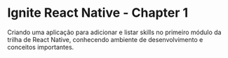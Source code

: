 # Ignite React Native - Chapter 1

Criando uma aplicação para adicionar e listar skills no primeiro módulo da trilha de React Native, conhecendo ambiente de desenvolvimento e conceitos importantes.